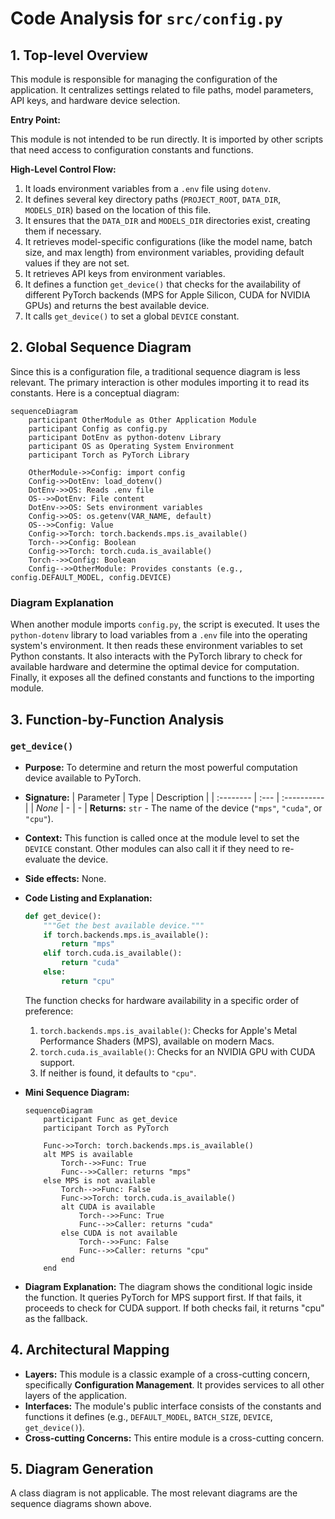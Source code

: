 # Code Analysis for `src/config.py`

## 1. Top-level Overview

This module is responsible for managing the configuration of the application. It centralizes settings related to file paths, model parameters, API keys, and hardware device selection.

**Entry Point:**

This module is not intended to be run directly. It is imported by other scripts that need access to configuration constants and functions.

**High-Level Control Flow:**

1.  It loads environment variables from a `.env` file using `dotenv`.
2.  It defines several key directory paths (`PROJECT_ROOT`, `DATA_DIR`, `MODELS_DIR`) based on the location of this file.
3.  It ensures that the `DATA_DIR` and `MODELS_DIR` directories exist, creating them if necessary.
4.  It retrieves model-specific configurations (like the model name, batch size, and max length) from environment variables, providing default values if they are not set.
5.  It retrieves API keys from environment variables.
6.  It defines a function `get_device()` that checks for the availability of different PyTorch backends (MPS for Apple Silicon, CUDA for NVIDIA GPUs) and returns the best available device.
7.  It calls `get_device()` to set a global `DEVICE` constant.

## 2. Global Sequence Diagram

Since this is a configuration file, a traditional sequence diagram is less relevant. The primary interaction is other modules importing it to read its constants. Here is a conceptual diagram:

```mermaid
sequenceDiagram
    participant OtherModule as Other Application Module
    participant Config as config.py
    participant DotEnv as python-dotenv Library
    participant OS as Operating System Environment
    participant Torch as PyTorch Library

    OtherModule->>Config: import config
    Config->>DotEnv: load_dotenv()
    DotEnv->>OS: Reads .env file
    OS-->>DotEnv: File content
    DotEnv->>OS: Sets environment variables
    Config->>OS: os.getenv(VAR_NAME, default)
    OS-->>Config: Value
    Config->>Torch: torch.backends.mps.is_available()
    Torch-->>Config: Boolean
    Config->>Torch: torch.cuda.is_available()
    Torch-->>Config: Boolean
    Config-->>OtherModule: Provides constants (e.g., config.DEFAULT_MODEL, config.DEVICE)
```

### Diagram Explanation

When another module imports `config.py`, the script is executed. It uses the `python-dotenv` library to load variables from a `.env` file into the operating system's environment. It then reads these environment variables to set Python constants. It also interacts with the PyTorch library to check for available hardware and determine the optimal device for computation. Finally, it exposes all the defined constants and functions to the importing module.

## 3. Function-by-Function Analysis

### `get_device()`

-   **Purpose:** To determine and return the most powerful computation device available to PyTorch.
-   **Signature:**
    | Parameter | Type | Description |
    | :-------- | :--- | :---------- |
    | *None*    | -    | -           |
    **Returns:** `str` - The name of the device (`"mps"`, `"cuda"`, or `"cpu"`).

-   **Context:** This function is called once at the module level to set the `DEVICE` constant. Other modules can also call it if they need to re-evaluate the device.
-   **Side effects:** None.

-   **Code Listing and Explanation:**

    ```python
    def get_device():
        """Get the best available device."""
        if torch.backends.mps.is_available():
            return "mps"
        elif torch.cuda.is_available():
            return "cuda"
        else:
            return "cpu"
    ```
    The function checks for hardware availability in a specific order of preference:
    1.  `torch.backends.mps.is_available()`: Checks for Apple's Metal Performance Shaders (MPS), available on modern Macs.
    2.  `torch.cuda.is_available()`: Checks for an NVIDIA GPU with CUDA support.
    3.  If neither is found, it defaults to `"cpu"`.

-   **Mini Sequence Diagram:**

    ```mermaid
    sequenceDiagram
        participant Func as get_device
        participant Torch as PyTorch

        Func->>Torch: torch.backends.mps.is_available()
        alt MPS is available
            Torch-->>Func: True
            Func-->>Caller: returns "mps"
        else MPS is not available
            Torch-->>Func: False
            Func->>Torch: torch.cuda.is_available()
            alt CUDA is available
                Torch-->>Func: True
                Func-->>Caller: returns "cuda"
            else CUDA is not available
                Torch-->>Func: False
                Func-->>Caller: returns "cpu"
            end
        end
    ```

-   **Diagram Explanation:** The diagram shows the conditional logic inside the function. It queries PyTorch for MPS support first. If that fails, it proceeds to check for CUDA support. If both checks fail, it returns "cpu" as the fallback.

## 4. Architectural Mapping

-   **Layers:** This module is a classic example of a cross-cutting concern, specifically **Configuration Management**. It provides services to all other layers of the application.
-   **Interfaces:** The module's public interface consists of the constants and functions it defines (e.g., `DEFAULT_MODEL`, `BATCH_SIZE`, `DEVICE`, `get_device()`).
-   **Cross-cutting Concerns:** This entire module is a cross-cutting concern.

## 5. Diagram Generation

A class diagram is not applicable. The most relevant diagrams are the sequence diagrams shown above.
